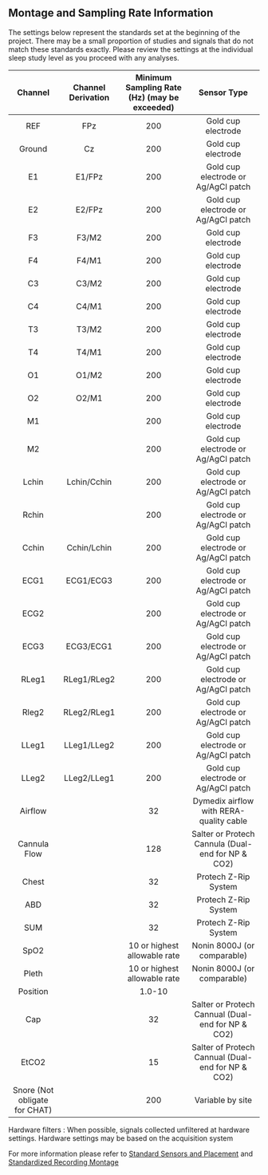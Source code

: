 ## Montage and Sampling Rate Information

The settings below represent the standards set at the beginning of the project. There may be a small proportion of studies and signals that do not match these standards exactly. Please review the settings at the individual sleep study level as you proceed with any analyses.

|            Channel           |   Channel Derivation  |  Minimum Sampling Rate (Hz) (may be exceeded)  |                   Sensor Type                    |
|:----------------------------:|:---------------------:|:----------------------------------------------:|:------------------------------------------------:|
| REF                          | FPz                   |  200                                           | Gold cup electrode                               |
| Ground                       | Cz                    |  200                                           | Gold cup electrode                               |
| E1                           | E1/FPz                |  200                                           | Gold cup electrode or Ag/AgCl patch              |
| E2                           | E2/FPz                |  200                                           | Gold cup electrode or Ag/AgCl patch              |
| F3                           | F3/M2                 |  200                                           | Gold cup electrode                               |
| F4                           | F4/M1                 |  200                                           | Gold cup electrode                               |
| C3                           | C3/M2                 |  200                                           | Gold cup electrode                               |
| C4                           | C4/M1                 |  200                                           | Gold cup electrode                               |
| T3                           | T3/M2                 |  200                                           | Gold cup electrode                               |
| T4                           | T4/M1                 |  200                                           | Gold cup electrode                               |
| O1                           | O1/M2                 |  200                                           | Gold cup electrode                               |
| O2                           | O2/M1                 |  200                                           | Gold cup electrode                               |
| M1                           |                       |  200                                           | Gold cup electrode                               |
| M2                           |                       |  200                                           | Gold cup electrode or Ag/AgCl patch              |
| Lchin                        | Lchin/Cchin           |  200                                           | Gold cup electrode or Ag/AgCl patch              |
| Rchin                        |                       |  200                                           | Gold cup electrode or Ag/AgCl patch              |
| Cchin                        | Cchin/Lchin           |  200                                           | Gold cup electrode or Ag/AgCl patch              |
| ECG1                         | ECG1/ECG3             |  200                                           | Gold cup electrode or Ag/AgCl patch              |
| ECG2                         |                       |  200                                           | Gold cup electrode or Ag/AgCl patch              |
| ECG3                         | ECG3/ECG1             |  200                                           | Gold cup electrode or Ag/AgCl patch              |
| RLeg1                        | RLeg1/RLeg2           |  200                                           | Gold cup electrode or Ag/AgCl patch              |
| Rleg2                        | RLeg2/RLeg1           |  200                                           | Gold cup electrode or Ag/AgCl patch              |
| LLeg1                        | LLeg1/LLeg2           |  200                                           | Gold cup electrode or Ag/AgCl patch              |
| LLeg2                        | LLeg2/LLeg1           |  200                                           | Gold cup electrode or Ag/AgCl patch              |
| Airflow                      |                       |   32                                           | Dymedix airflow with RERA-quality cable          |
| Cannula Flow                 |                       |  128                                           | Salter or Protech Cannula (Dual-end for NP & CO2)|
| Chest                        |                       |   32                                           | Protech Z-Rip System                             |
| ABD                          |                       |   32                                           | Protech Z-Rip System                             |
| SUM                          |                       |   32                                           | Protech Z-Rip System                             |
| SpO2                         |                       |   10 or highest allowable rate                 | Nonin 8000J (or comparable)                      |
| Pleth                        |                       |   10 or highest allowable rate                 | Nonin 8000J (or comparable)                      |
| Position                     |                       |    1.0-10 |                                    | Variable by site                                 |
| Cap                          |                       |   32                                           | Salter or Protech Cannual (Dual-end for NP & CO2)|
| EtCO2                        |                       |   15                                           | Salter of Protech Cannual (Dual-end for NP & CO2)|
| Snore (Not obligate for CHAT)|                       |  200                                           | Variable by site                                 |
Hardware filters : When possible, signals collected unfiltered at hardware settings. Hardware settings may be based on the acquisition system

For more information please refer to [Standard Sensors and Placement](:pages_path:/manuals/polysomnography-reading-center/6-05-05-standard-sensors-and-placement.md) and [Standardized Recording Montage](:pages_path:/manuals/polysomnography-reading-center/6-05-06-chat-standardized-recording-montage.md)
